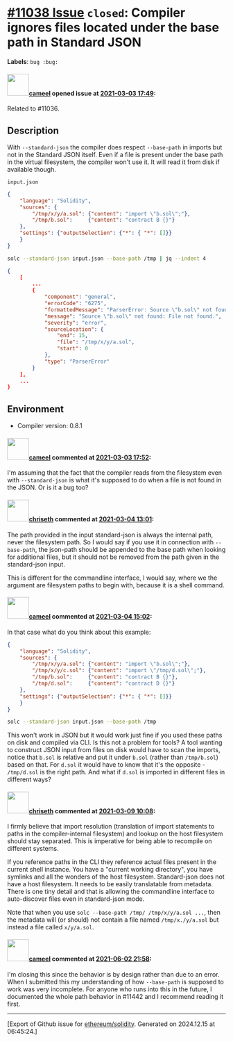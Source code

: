 # [\#11038 Issue](https://github.com/ethereum/solidity/issues/11038) `closed`: Compiler ignores files located under the base path in Standard JSON
**Labels**: `bug :bug:`


#### <img src="https://avatars.githubusercontent.com/u/137030?v=4" width="50">[cameel](https://github.com/cameel) opened issue at [2021-03-03 17:49](https://github.com/ethereum/solidity/issues/11038):

Related to #11036.

## Description
With `--standard-json` the compiler does respect `--base-path` in imports but not in the Standard JSON itself. Even if a file is present under the base path in the virtual filesystem, the compiler won't use it. It will read it from disk if available though.

`input.json`
```json
{
    "language": "Solidity",
    "sources": {
        "/tmp/x/y/a.sol": {"content": "import \"b.sol\";"},
        "/tmp/b.sol":     {"content": "contract B {}"}
    },
    "settings": {"outputSelection": {"*": { "*": []}}
    }
}
```

```bash
solc --standard-json input.json --base-path /tmp | jq --indent 4
```
```json
{
    [
        ...
        {
            "component": "general",
            "errorCode": "6275",
            "formattedMessage": "ParserError: Source \"b.sol\" not found: File not found.\n --> /tmp/x/y/a.sol:1:1:\n  |\n1 | import \"b.sol\";\n  | ^^^^^^^^^^^^^^^\n\n",
            "message": "Source \"b.sol\" not found: File not found.",
            "severity": "error",
            "sourceLocation": {
                "end": 15,
                "file": "/tmp/x/y/a.sol",
                "start": 0
            },
            "type": "ParserError"
        }
    ],
    ...
}
```
## Environment
- Compiler version: 0.8.1

#### <img src="https://avatars.githubusercontent.com/u/137030?v=4" width="50">[cameel](https://github.com/cameel) commented at [2021-03-03 17:52](https://github.com/ethereum/solidity/issues/11038#issuecomment-789933958):

I'm assuming that the fact that the compiler reads from the filesystem even with `--standard-json` is what it's supposed to do when a file is not found in the JSON. Or is it a bug too?

#### <img src="https://avatars.githubusercontent.com/u/9073706?v=4" width="50">[chriseth](https://github.com/chriseth) commented at [2021-03-04 13:01](https://github.com/ethereum/solidity/issues/11038#issuecomment-790601450):

The path provided in the input standard-json is always the internal path, never the filesystem path. So I would say if you use it in connection with `--base-path`, the json-path should be appended to the base path when looking for additional files, but it should not be removed from the path given in the standard-json input.

This is different for the commandline interface, I would say, where we the argument are filesystem paths to begin with, because it is a shell command.

#### <img src="https://avatars.githubusercontent.com/u/137030?v=4" width="50">[cameel](https://github.com/cameel) commented at [2021-03-04 15:02](https://github.com/ethereum/solidity/issues/11038#issuecomment-790681775):

In that case what do you think about this example:

```json
{
    "language": "Solidity",
    "sources": {
        "/tmp/x/y/a.sol": {"content": "import \"b.sol\";"},
        "/tmp/x/y/c.sol": {"content": "import \"/tmp/d.sol\";"},
        "/tmp/b.sol":     {"content": "contract B {}"},
        "/tmp/d.sol":     {"content": "contract D {}"}
    },
    "settings": {"outputSelection": {"*": { "*": []}}
    }
}
```
```bash
solc --standard-json input.json --base-path /tmp
```

This won't work in JSON but it would work just fine if you used these paths on disk and compiled via CLI. Is this not a problem for tools? A tool wanting to construct JSON input from files on disk would have to scan the imports, notice that `b.sol` is relative and put it under `b.sol` (rather than `/tmp/b.sol`) based on that. For `d.sol` it would have to know that it's the opposite - `/tmp/d.sol` is the right path. And what if `d.sol` is imported in different files in different ways?

#### <img src="https://avatars.githubusercontent.com/u/9073706?v=4" width="50">[chriseth](https://github.com/chriseth) commented at [2021-03-09 10:08](https://github.com/ethereum/solidity/issues/11038#issuecomment-793659406):

I firmly believe that import resolution (translation of import statements to paths in the compiler-internal filesystem) and lookup on the host filesystem should stay separated. This is imperative for being able to recompile on different systems.

If you reference paths in the CLI they reference actual files present in the current shell instance. You have a "current working directory", you have symlinks and all the wonders of the host filesystem. Standard-json does not have a host filesystem. It needs to be easily translatable from metadata. There is one tiny detail and that is allowing the commandline interface to auto-discover files even in standard-json mode.

Note that when you use `solc --base-path /tmp/ /tmp/x/y/a.sol ...`, then the metadata will (or should) not contain a file named `/tmp/x./y/a.sol` but instead a file called `x/y/a.sol`.

#### <img src="https://avatars.githubusercontent.com/u/137030?v=4" width="50">[cameel](https://github.com/cameel) commented at [2021-06-02 21:58](https://github.com/ethereum/solidity/issues/11038#issuecomment-853411037):

I'm closing this since the behavior is by design rather than due to an error. When I submitted this my understanding of how `--base-path` is supposed to work was very incomplete. For anyone who runs into this in the future, I documented the whole path behavior in #11442 and I recommend reading it first.


-------------------------------------------------------------------------------



[Export of Github issue for [ethereum/solidity](https://github.com/ethereum/solidity). Generated on 2024.12.15 at 06:45:24.]
